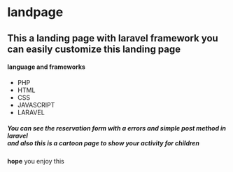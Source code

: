 # landpage
<h2>This a landing page with laravel framework you can easily customize this landing page </h2>
<h4>language and frameworks</h4>
<ul>
<li>PHP</li>
<li>HTML</li>
<li>CSS</li>
<li>JAVASCRIPT</li>
<li>LARAVEL</li>
</ul>
<h5>
You can see the reservation form with a errors and simple post method in laravel<br>
and also this is a cartoon page to show your activity for children
</h5>






<strong>hope</strong> you enjoy this
